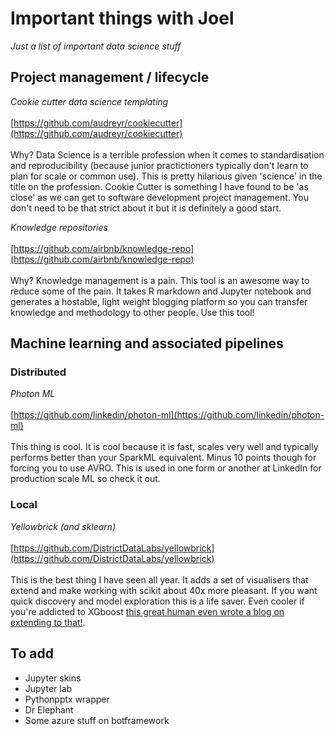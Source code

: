 # Important things with Joel

_Just a list of important data science stuff_ 

## Project management / lifecycle

*Cookie cutter data science templating*<br><br>
[https://github.com/audreyr/cookiecutter](https://github.com/audreyr/cookiecutter)<br><br>
Why? Data Science is a terrible profession when it comes to standardisation and reproducibility (because junior practictioners typically don't learn to plan for scale or common use). This is pretty hilarious given 'science' in the title on the profession. Cookie Cutter is something I have found to be 'as close' as we can get to software development project management. You don't need to be that strict about it but it is definitely a good start.

*Knowledge repositories*<br><br>
[https://github.com/airbnb/knowledge-repo](https://github.com/airbnb/knowledge-repo)<br><br>
Why? Knowledge management is a pain. This tool is an awesome way to reduce some of the pain. It takes R markdown and Jupyter notebook and generates a hostable, light weight blogging platform so you can transfer knowledge and methodology to other people. Use this tool! 

## Machine learning and associated pipelines

### Distributed 

*Photon ML*<br><Br>
[https://github.com/linkedin/photon-ml](https://github.com/linkedin/photon-ml)<br><br>
This thing is cool. It is cool because it is fast, scales very well and typically performs better than your SparkML equivalent. Minus 10 points though for forcing you to use AVRO. This is used in one form or another at LinkedIn for production scale ML so check it out.

### Local

*Yellowbrick (and sklearn)*<Br><Br>
[https://github.com/DistrictDataLabs/yellowbrick](https://github.com/DistrictDataLabs/yellowbrick)<Br><Br>
This is the best thing I have seen all year. It adds a set of visualisers that extend and make working with scikit about 40x more pleasant. If you want quick discovery and model exploration this is a life saver. Even cooler if you're addicted to XGboost [this great human even wrote a blog on extending to that!](https://rebeccabilbro.github.io/xgboost-and-yellowbrick/).
  
## To add

* Jupyter skins
* Jupyter lab
* Pythonpptx wrapper
* Dr Elephant
* Some azure stuff on botframework

